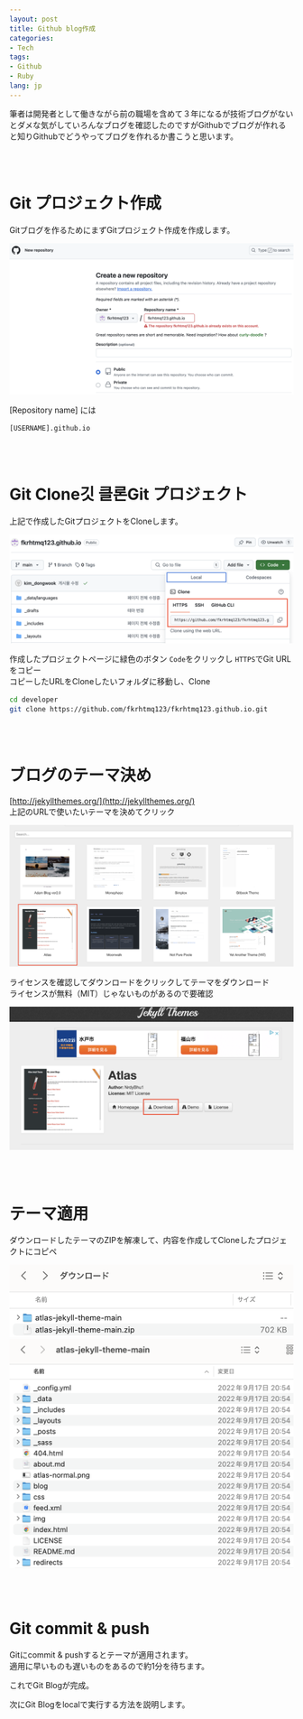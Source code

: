 ```yaml
---
layout: post
title: Github blog作成
categories: 
- Tech
tags:
- Github
- Ruby
lang: jp
---
```


筆者は開発者として働きながら前の職場を含めて３年になるが技術ブログがないとダメな気がしていろんなブログを確認したのですがGithubでブログが作れると知りGithubでどうやってブログを作れるか書こうと思います。

<br /><br />

# Git プロジェクト作成
Gitブログを作るためにまずGitプロジェクト作成を作成します。

<img src="/assets/img/git_blog_create_project.png">

[Repository name] には
```sh
[USERNAME].github.io
```

<br /><br />

# Git Clone깃 클론Git プロジェクト
上記で作成したGitプロジェクトをCloneします。

<img src="/assets/img/git_blog_clone.png">

作成したプロジェクトページに緑色のボタン ```Code```をクリックし ```HTTPS```でGit URLをコピー
<br />
コピーしたURLをCloneしたいフォルダに移動し、Clone

```sh
cd developer
git clone https://github.com/fkrhtmq123/fkrhtmq123.github.io.git
```

<br /><br />

# ブログのテーマ決め
[http://jekyllthemes.org/](http://jekyllthemes.org/)
<br />
上記のURLで使いたいテーマを決めてクリック

<img src="/assets/img/jekyll_theme1.png">

ライセンスを確認してダウンロードをクリックしてテーマをダウンロード<br />
ライセンスが無料（MIT）じゃないものがあるので要確認

<img src="/assets/img/jekyll_theme2.png">

<br /><br />

# テーマ適用
ダウンロードしたテーマのZIPを解凍して、内容を作成してCloneしたプロジェクトにコピペ

<img src="/assets/img/jekyll_theme3.png">

<img src="/assets/img/jekyll_theme4.png">

<br /><br />

# Git commit & push
Gitにcommit & pushするとテーマが適用されます。<br />
適用に早いものも遅いものをあるので約1分を待ちます。

これでGit Blogが完成。

次にGit Blogをlocalで実行する方法を説明します。